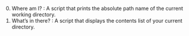 0. Where am I? : A script that prints the absolute path name of the current working directory.
1. What’s in there? : A script that displays the contents list of your current directory.
